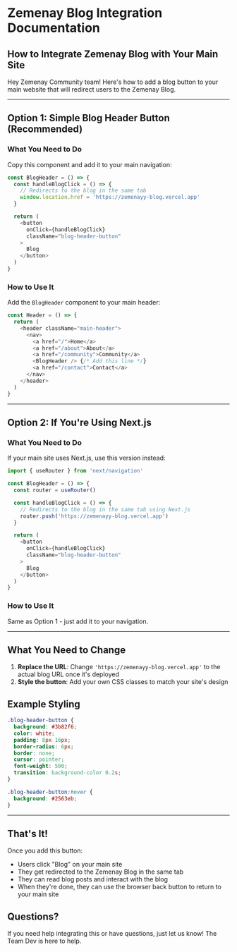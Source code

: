 # Zemenay Blog Integration Documentation

## How to Integrate Zemenay Blog with Your Main Site

Hey Zemenay Community team! Here's how to add a blog button to your main website that will redirect users to the Zemenay Blog.

---

## Option 1: Simple Blog Header Button (Recommended)

### What You Need to Do

Copy this component and add it to your main navigation:

```typescript
const BlogHeader = () => {
  const handleBlogClick = () => {
    // Redirects to the blog in the same tab
    window.location.href = 'https://zemenayy-blog.vercel.app'
  }

  return (
    <button 
      onClick={handleBlogClick}
      className="blog-header-button"
    >
      Blog
    </button>
  )
}
```

### How to Use It

Add the `BlogHeader` component to your main header:

```typescript
const Header = () => {
  return (
    <header className="main-header">
      <nav>
        <a href="/">Home</a>
        <a href="/about">About</a>
        <a href="/community">Community</a>
        <BlogHeader /> {/* Add this line */}
        <a href="/contact">Contact</a>
      </nav>
    </header>
  )
}
```

---

## Option 2: If You're Using Next.js

### What You Need to Do

If your main site uses Next.js, use this version instead:

```typescript
import { useRouter } from 'next/navigation'

const BlogHeader = () => {
  const router = useRouter()

  const handleBlogClick = () => {
    // Redirects to the blog in the same tab using Next.js
    router.push('https://zemenayy-blog.vercel.app')
  }

  return (
    <button 
      onClick={handleBlogClick}
      className="blog-header-button"
    >
      Blog
    </button>
  )
}
```

### How to Use It

Same as Option 1 - just add it to your navigation.

---

## What You Need to Change

1. **Replace the URL**: Change `'https://zemenayy-blog.vercel.app'` to the actual blog URL once it's deployed
2. **Style the button**: Add your own CSS classes to match your site's design

## Example Styling

```css
.blog-header-button {
  background: #3b82f6;
  color: white;
  padding: 8px 16px;
  border-radius: 6px;
  border: none;
  cursor: pointer;
  font-weight: 500;
  transition: background-color 0.2s;
}

.blog-header-button:hover {
  background: #2563eb;
}
```

---

## That's It!

Once you add this button:
- Users click "Blog" on your main site
- They get redirected to the Zemenay Blog in the same tab
- They can read blog posts and interact with the blog
- When they're done, they can use the browser back button to return to your main site

## Questions?

If you need help integrating this or have questions, just let us know! The Team Dev is here to help.
